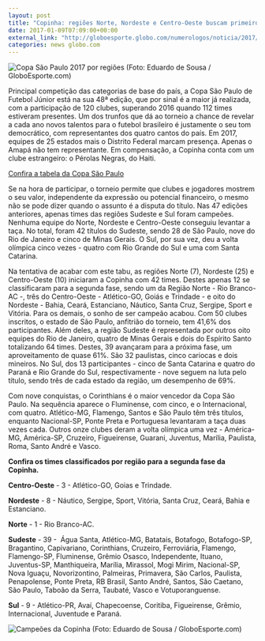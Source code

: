 ```yaml
---
layout: post
title: "Copinha: regiões Norte, Nordeste e Centro-Oeste buscam primeiro título "
date: 2017-01-09T07:09:00+00:00
external_link: "http://globoesporte.globo.com/numerologos/noticia/2017/01/copinha-regioes-norte-nordeste-e-centro-oeste-buscam-primeiro-titulo.html"
categories: news globo.com
---
```

 ![Copa São Paulo 2017 por regiões (Foto: Eduardo de Sousa / GloboEsporte.com)](http://s2.glbimg.com/OX2chlluO6R5wpN44KB6guUFGE0=/0x0:345x877/300x763/s.glbimg.com/es/ge/f/original/2017/01/08/tabela152.png "Copa São Paulo 2017 por regiões (Foto: Eduardo de Sousa / GloboEsporte.com)")  

Principal competição das categorias de base do país, a Copa São Paulo de Futebol Júnior está na sua 48ª edição, que por sinal é a maior já realizada, com a participação de 120 clubes, superando 2016 quando 112 times estiveram presentes. Um dos trunfos que dá ao torneio a chance de revelar a cada ano novos talentos para o futebol brasileiro é justamente o seu tom democrático, com representantes dos quatro cantos do país. Em 2017, equipes de 25 estados mais o Distrito Federal marcam presença. Apenas o Amapá não tem representante. Em compensação, a Copinha conta com um clube estrangeiro: o Pérolas Negras, do Haiti.&nbsp;

[Confira a tabela da Copa São Paulo](http://globoesporte.globo.com/futebol/Copa-SP-de-futebol-junior/)

Se na hora de participar, o torneio permite que clubes e jogadores mostrem o seu valor, independente da expressão ou potencial financeiro, o mesmo não se pode dizer quando o assunto é a disputa do título. Nas 47 edições anteriores, apenas times das regiões Sudeste e Sul foram campeões. Nenhuma equipe do Norte, Nordeste e Centro-Oeste conseguiu levantar a taça. No total, foram 42 títulos do Sudeste, sendo 28 de São Paulo, nove do Rio de Janeiro e cinco de Minas Gerais. O Sul, por sua vez, deu a volta olímpica cinco vezes - quatro com Rio Grande do Sul e uma com Santa Catarina.  
  
Na tentativa de acabar com este tabu, as regiões Norte (7), Nordeste (25) e Centro-Oeste (10) iniciaram a Copinha com 42 times. Destes apenas 12 se classificaram para a segunda fase, sendo um da Região Norte - Rio Branco-AC -, três do Centro-Oeste - Atlético-GO, Goiás e Trindade - e oito do Nordeste - Bahia, Ceará, Estanciano, Náutico, Santa Cruz,&nbsp;Sergipe, Sport e Vitória. Para os demais, o sonho de ser campeão acabou. Com 50 clubes inscritos, o estado de São Paulo, anfitrião do torneio, tem 41,6% dos participantes. Além deles, a região Sudeste é representada por outros oito equipes do Rio de Janeiro, quatro de Minas Gerais e dois do Espírito Santo totalizando 64 times. Destes, 39 avançaram para a próxima fase, um aproveitamento de quase 61%. São 32 paulistas, cinco cariocas e dois mineiros. No Sul, dos 13 participantes - cinco de Santa Catarina e quatro do Paraná e Rio Grande do Sul, respectivamente - nove seguem na luta pelo título, sendo três de cada estado da região, um desempenho de 69%.  
  
Com nove conquistas, o Corinthians é o maior vencedor da Copa São Paulo. Na sequência aparece o Fluminense, com cinco, e o Internacional, com quatro. Atlético-MG, Flamengo, Santos e São Paulo têm três títulos, enquanto Nacional-SP, Ponte Preta e Portuguesa levantaram a taça duas vezes cada. Outros onze clubes deram a volta olímpica uma vez - América-MG, América-SP, Cruzeiro, Figueirense, Guarani, Juventus, Marília, Paulista, Roma, Santo André e Vasco.

**Confira os times classificados por região para a segunda fase da Copinha.**

**Centro-Oeste** - 3 - Atlético-GO, Goias e Trindade.  
  
**Nordeste** - 8 - Náutico, Sergipe, Sport, Vitória, Santa Cruz, Ceará, Bahia e Estanciano.  
  
**Norte** - 1 - Rio Branco-AC.  
  
**Sudeste** - 39 -&nbsp; Água Santa, Atlético-MG, Batatais, Botafogo, Botafogo-SP, Bragantino, Capivariano, Corinthians, Cruzeiro, Ferroviária, Flamengo, Flamengo-SP, Fluminense, Grêmio Osasco, Independente, Ituano, Juventus-SP, Manthiqueira, Marília, Mirassol, Mogi Mirim, Nacional-SP, Nova Iguaçu, Novorizontino, Palmeiras, Primavera, São Carlos, Paulista, Penapolense, Ponte Preta, RB Brasil, Santo André, Santos, São Caetano, São Paulo, Taboão da Serra, Taubaté, Vasco e Votuporanguense. &nbsp; &nbsp;

**Sul** - 9 -&nbsp;Atlético-PR, Avaí, Chapecoense, Coritiba, Figueirense, Grêmio, Internacional, Juventude e Paraná.&nbsp;

 ![Campeões da Copinha (Foto: Eduardo de Sousa / GloboEsporte.com)](http://s2.glbimg.com/50B2BtGbr_yGPfgUp6M87xkNA9Y=/0x0:690x913/690x913/s.glbimg.com/es/ge/f/original/2017/01/08/tabela150.png "Campeões da Copinha (Foto: Eduardo de Sousa / GloboEsporte.com)")  

